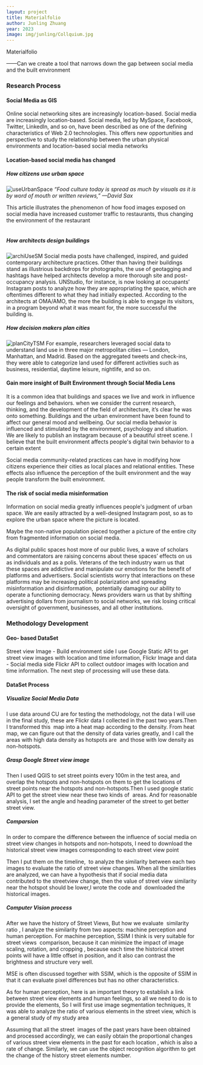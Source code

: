 ```yaml
---
layout: project
title: Materialfolio
author: Junling Zhuang
year: 2023
image: img/junling/Collquium.jpg
---
```


Materialfolio

——Can we create a tool that narrows down the gap between social media and the built environment

### **Research Process**

#### Social Media as GIS

Online social networking sites are increasingly location-based.
Social media are increasingly location-based. Social media, led by MySpace, Facebook, Twitter, LinkedIn, and so on, have been described as one of the defining characteristics of Web 2.0 technologies. This offers new opportunities and perspective to study the relationship between the urban physical environments and location-based social media networks

#### Location-based social media has changed

##### How citizens use urban space

![useUrbanSpace](/img/junling/useUrbanSpace.png)
_“Food culture today is spread as much by visuals as it is by word of mouth or written reviews,” —David Sax_

This article illustrates the phenomenon of how food images exposed on social media have increased customer traffic to restaurants, thus changing the environment of the restaurant<br><br>

##### How architects design buildings

![archiUseSM](/img/junling/archiUseSM.png)
Social media posts have challenged, inspired, and guided contemporary architecture practices. Other than having their buildings stand as illustrious backdrops for photographs, the use of geotagging and hashtags have helped architects develop a more thorough site and post-occupancy analysis. UNStudio, for instance, is now looking at occupants’ Instagram posts to analyze how they are appropriating the space, which are oftentimes different to what they had initially expected. According to the architects at OMA/AMO, the more the building is able to engage its visitors, in a program beyond what it was meant for, the more successful the building is.

##### How decision makers plan cities

![planCityTSM](/img/junling/planCityTSM.png)
For example, researchers leveraged social data to understand land use in three major metropolitan cities — London, Manhattan, and Madrid. Based on the aggregated tweets and check-ins, they were able to categorize land used for different activities such as business, residential, daytime leisure, nightlife, and so on.

#### Gain more insight of Built Environment through Social Media Lens

It is a common idea that buildings and spaces we live and work in influence our feelings and behaviors. when we consider the current research, thinking, and the development of the field of architecture, it’s clear he was onto something. Buildings and the urban environment have been found to affect our general mood and wellbeing. Our social media behavior is influenced and stimulated by the environment, psychology and situation. We are likely to publish an instagram because of a beautiful street scene. I believe that the built environment affects people's digital twin behavior to a certain extent

Social media community-related practices can have in modifying how citizens experience their cities as local places and relational entities. These effects also influence the perception of the built environment and the way people transform the built environment.

#### The risk of social media misinformation

Information on social media greatly influences people's judgment of urban space. We are easily attracted by a well-designed Instagram post, so as to explore the urban space where the picture is located.

Maybe the non-native population pieced together a picture of the entire city from fragmented information on social media.

As digital public spaces host more of our public lives, a wave of scholars and commentators are raising concerns about these spaces’ effects on us as individuals and as a polis. Veterans of the tech industry warn us that these spaces are addictive and manipulate our emotions for the benefit of platforms and advertisers. Social scientists worry that interactions on these platforms may be increasing political polarization and spreading misinformation and disinformation,  potentially damaging our ability to operate a functioning democracy. News providers warn us that by shifting advertising dollars from journalism to social networks, we risk losing critical oversight of government, businesses, and all other institutions.

### Methodology Development

#### Geo- based DataSet

Street view Image - Build environment side
I use Google Static API to get street view images with location and time information,
Flickr Image and data - Social media side
Flickr API to collect outdoor images with location and time information. The next step of processing will use these data.

#### DataSet Process

##### Visualize Social Media Data

I use data around CU are for testing the methodology, not the data I will use in the final study, these are Flickr data I collected in the past two years.Then I transformed this  map into a heat map according to the density. From heat map, we can figure out that the density of data varies greatly, and I call the areas with high data density as hotspots are  and those with low density as non-hotspots.

##### Grasp Google Street view image

Then I used QGIS to set street points every 100m in the test area, and overlap the hotspots and non-hotspots on them to get the locations of street points near the hotspots and non-hotspots.Then I used google static API to get the street view near these two kinds of  areas. And for reasonable analysis, I set the angle and heading parameter of the street to get better street view.

##### Comparsion

In order to compare the difference between the influence of social media on street view changes in hotspots and non-hotspots, I need to download the historical street view images corresponding to each street view point

Then I put them on the timeline,  to analyze the similarity between each two images to evaluate the ratio of street view changes. When all the similarities are analyzed, we can have a hypothesis that if social media data contributed to the streetview change, then the value of street view similarity near the hotspot should be lower,I wrote the code and  downloaded the historical images.

##### Computer Vision process

After we have the history of Street Views, But how we evaluate  similarity ratio , I analyze the similarity from two aspects: machine perception and human perception. For machine perception, SSIM I think is very suitable for street views  comparison, because it can minimize the impact of image scaling, rotation, and cropping , because each time the historical street points will have a little offset in position, and it also can contrast the brightness and structure very well.

MSE is often discussed together with SSIM, which is the opposite of SSIM in that it can evaluate pixel differences but has no other characteristics.

As for human perception, here is an important theory to establish a link between street view elements and human feelings, so all we need to do is to provide the elements, So I will first use image segmentation techniques, It was able to analyze the ratio of various elements in the street view, which is a general study of my study area

Assuming that all the street  images of the past years have been obtained and processed accordingly, we can easily obtain the proportional changes of various street view elements in the past for each location , which is also a rate of change. Similarly, we can use the object recognition algorithm to get the change of the history street elements number.
